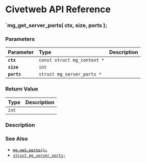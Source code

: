 # Civetweb API Reference

### `mg_get_server_ports( ctx, size, ports );

### Parameters

| Parameter | Type | Description |
| :--- | :--- | :--- |
|**`ctx`**|`const struct mg_context *`||
|**`size`**|`int`||
|**`ports`**|`struct mg_server_ports *`||

### Return Value

| Type | Description |
| :--- | :--- |
|`int`||

### Description

### See Also

* [~~`mg_get_ports();`~~](mg_get_ports.md)
* [`struct mg_server_ports;`](mg_server_ports.md)
